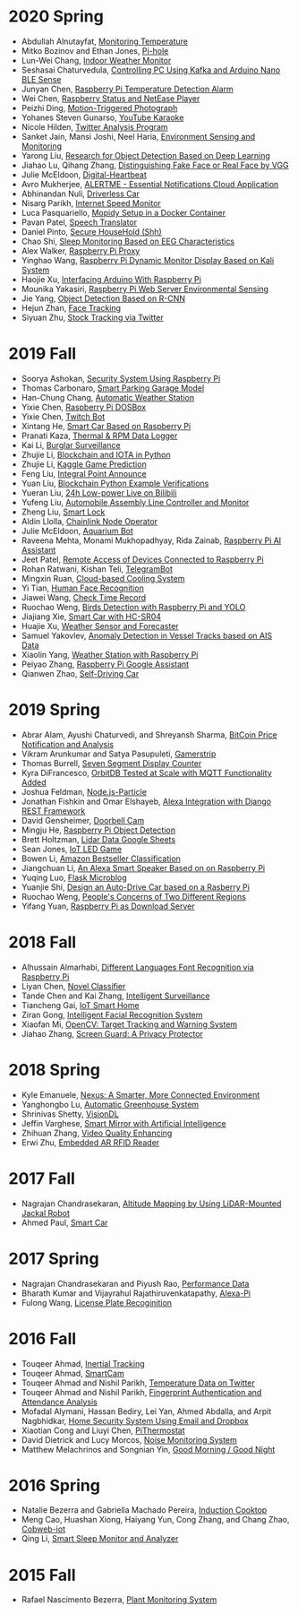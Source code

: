 # 2020 Spring

* Abdullah Alnutayfat, [Monitoring Temperature](https://github.com/AbdullahAlnutayfat/EE-629-A/tree/master/finalproject)
* Mitko Bozinov and Ethan Jones, [Pi-hole](https://github.com/mbozinov/EE-629-IoT)
* Lun-Wei Chang, [Indoor Weather Monitor](https://github.com/lun-weichang/EE629_S2020)
* Seshasai Chaturvedula, [Controlling PC Using Kafka and Arduino Nano BLE Sense](https://github.com/csash7/raspberrypi)
* Junyan Chen, [Raspberry Pi Temperature Detection Alarm](https://github.com/lilburger/EE629/tree/master/CPU%20Temperature%20of%20raspeberry%20pi)
* Wei Chen, [Raspberry Status and NetEase Player](https://github.com/ChenWei1018/EE629-IOT)
* Peizhi Ding, [Motion-Triggered Photograph](https://github.com/pding5/ee629)
* Yohanes Steven Gunarso, [YouTube Karaoke](https://github.com/ygunarso/ee629)
* Nicole Hilden, [Twitter Analysis Program](https://github.com/nhilden1114/ee629)
* Sanket Jain, Mansi Joshi, Neel Haria, [Environment Sensing and Monitoring](https://github.com/MrJay37/EE629_Project_Environment_Sensing)
* Yarong Liu, [Research for Object Detection Based on Deep Learning](https://github.com/MadgeLiu/Object_Detection_Research)
* Jiahao Lu, Qihang Zhang, [Distinguishing Fake Face or Real Face by VGG](https://github.com/qihang720/EE-800-face-recognition)
* Julie McEldoon, [Digital-Heartbeat](https://github.com/jmac97/Digital-Heartbeat)
* Avro Mukherjee, [ALERTME - Essential Notifications Cloud Application](https://github.com/jeshu54/Hubmaster)
* Abhinandan Nuli, [Driverless Car](https://github.com/AbhinandanNuli/IoT-Autonomous-Robocar)
* Nisarg Parikh, [Internet Speed Monitor](https://github.com/Nisarg9196/EE629_Internet_Speed_Monitor)
* Luca Pasquariello, [Mopidy Setup in a Docker Container](https://github.com/lpasquar/ee629)
* Pavan Patel, [Speech Translator](https://github.com/pavanpp15/IoT)
* Daniel Pinto, [Secure HouseHold (Shh)](https://github.com/danpinto97/EE629)
* Chao Shi, [Sleep Monitoring Based on EEG Characteristics](https://github.com/shichao4657125/EE629FinalProject)
* Alex Walker, [Raspberry Pi Proxy](https://github.com/awalker2/EE-629-IOT/tree/master/pi-proxy-project)
* Yinghao Wang, [Raspberry Pi Dynamic Monitor Display Based on Kali System](https://github.com/yinghaowang95/EE629-Course)
* Haojie Xu, [Interfacing Arduino With Raspberry Pi](https://github.com/jasperxu1233/EE-629)
* Mounika Yakasiri, [Raspberry Pi Web Server Environmental Sensing](https://github.com/Mounika-2197/IoT-Project)
* Jie Yang, [Object Detection Based on R-CNN](https://github.com/smallsunjj/ECE800)
* Hejun Zhan, [Face Tracking](https://github.com/hejunzhan/EE629/tree/master/ee629)
* Siyuan Zhu, [Stock Tracking via Twitter](https://github.com/zhusiyuan-456/cpe-629-Iot)

# 2019 Fall

* Soorya Ashokan, [Security System Using Raspberry Pi](https://github.com/sooryanivedhaashokan/IoT-security-system-using-Raspberry-Pi)
* Thomas Carbonaro, [Smart Parking Garage Model](https://github.com/tcarbona/IoT)
* Han-Chung Chang, [Automatic Weather Station](https://github.com/hcchang501/EE629-IOT-Automatic-Weather-Station-Project)
* Yixie Chen, [Raspberry Pi DOSBox](https://sites.google.com/stevens.edu/iot-ee629yixie/project/dos-game)
* Yixie Chen, [Twitch Bot](https://sites.google.com/stevens.edu/iot-ee629yixie/project/twitch-bot)
* Xintang He, [Smart Car Based on Raspberry Pi](https://github.com/xhe27/iot_Xintang_He)
* Pranati Kaza, [Thermal & RPM Data Logger](https://sites.google.com/stevens.edu/pranati/home/data-logger-using-raspberry-pi)
* Kai Li, [Burglar Surveillance](https://github.com/likaistevens/Graduate/tree/master/629_IOT)
* Zhujie Li, [Blockchain and IOTA in Python](https://github.com/Lizhujie/raspi_blockchain-and-Iota)
* Zhujie Li, [Kaggle Game Prediction](https://github.com/Lizhujie/Kaggle_Game_prediction)
* Feng Liu, [Integral Point Announce](https://github.com/fengliu1227/Feng_Liu)
* Yuan Liu, [Blockchain Python Example Verifications](https://sites.google.com/view/yuanl/home/final-project)
* Yueran Liu, [24h Low-power Live on Bilibili](https://github.com/YueranLiu/629)
* Yufeng Liu, [Automobile Assembly Line Controller and Monitor](https://github.com/Chappelliu/IoTproject)
* Zheng Liu, [Smart Lock](https://github.com/hungrylz/Iot_courses)
* Aldin Llolla, [Chainlink Node Operator](https://sites.google.com/stevens.edu/ece629aldin/project)
* Julie McEldoon, [Aquarium Bot](https://github.com/jmac97/Aquarium-Bot)
* Raveena Mehta, Monami Mukhopadhyay, Rida Zainab, [Raspberry Pi AI Assistant](https://github.com/monamim1989/Raspberry-Pi-AI-Assistant)
* Jeet Patel, [Remote Access of Devices Connected to Raspberry Pi](https://github.com/JeetPatel301095/EE-629-IOT)
* Rohan Ratwani, Kishan Teli, [TelegramBot](https://github.com/RohanRatwani/Telegram_Bot)
* Mingxin Ruan, [Cloud-based Cooling System](https://github.com/R9MX4/iot)
* Yi Tian, [Human Face Recognition](https://github.com/YiTian0902/lot)
* Jiawei Wang, [Check Time Record](https://github.com/540792740/Iot_project_time_checkin_checkout)
* Ruochao Weng, [Birds Detection with Raspberry Pi and YOLO](https://github.com/wruochao19/Deep-learning-camera)
* Jiajiang Xie, [Smart Car with HC-SR04](https://github.com/jxie10/EE629Project)
* Huajie Xu, [Weather Sensor and Forecaster](https://github.com/xuhuajie19/629)
* Samuel Yakovlev, [Anomaly Detection in Vessel Tracks based on AIS Data](https://github.com/BigHairyYak/SRI-2019-AIS-Anomaly-Detection)
* Xiaolin Yang, [Weather Station with Raspberry Pi](https://github.com/xiaolinyang927/iot)
* Peiyao Zhang, [Raspberry Pi Google Assistant](https://github.com/stlchz/Raspberry-Pi-Google-Assistant)
* Qianwen Zhao, [Self-Driving Car](https://sites.google.com/stevens.edu/qianwen-zhao/iot-project)

# 2019 Spring

* Abrar Alam, Ayushi Chaturvedi, and Shreyansh Sharma, [BitCoin Price Notification and Analysis](https://github.com/AyushiCh/Bitcoin-Price-Notification-and-Analysis-)
* Vikram Arunkumar and Satya Pasupuleti, [Gamerstrip](https://github.com/SatyaSujitPasupuleti/gamerstrip)
* Thomas Burrell, [Seven Segment Display Counter](https://github.com/tburrell7/Seven-Segment-Display-Counter#seven-segment-display-counter)
* Kyra DiFrancesco, [OrbitDB Tested at Scale with MQTT Functionality Added](https://github.com/KyraDiF/EE629_final_project)
* Joshua Feldman, [Node.js-Particle](https://github.com/jfeldman24/Node.js-Particle)
* Jonathan Fishkin and Omar Elshayeb, [Alexa Integration with Django REST Framework](https://github.com/TheFish1996/IOT-Project)
* David Gensheimer, [Doorbell Cam](https://github.com/dgenshei/doorbellcam-iot-project)
* Mingju He, [Raspberry Pi Object Detection](https://github.com/SDxs5/raspberry_pi_object_detection)
* Brett Holtzman, [Lidar Data Google Sheets](https://github.com/BrettHoltzman/Lidar_Data_Google_Sheets)
* Sean Jones, [IoT LED Game](https://github.com/512seanjones/iot_led_game)
* Bowen Li, [Amazon Bestseller Classification](https://github.com/Millymiss/EE-629-iot-Finalproject)
* Jiangchuan Li, [An Alexa Smart Speaker Based on on Raspberry Pi](https://github.com/JCLiLC/EE629-Project-Pi-Alexa)
* Yuqing Luo, [Flask Microblog](https://github.com/homsluo/Flask_Microblog)
* Yuanjie Shi, [Design an Auto-Drive Car based on a Rasberry Pi](https://github.com/yqcqsyj/auto-drive-car)
* Ruochao Weng, [People's Concerns of Two Different Regions](https://github.com/wruochao19/People_Concern)
* Yifang Yuan, [Raspberry Pi as Download Server](https://github.com/YifangY/IoTProject2019)

# 2018 Fall

* Alhussain Almarhabi, [Different Languages Font Recognition via Raspberry Pi](https://github.com/code-Eng)
* Liyan Chen, [Novel Classifier](https://github.com/lly00412/NovelClassifier)
* Tande Chen and Kai Zhang, [Intelligent Surveillance](https://github.com/zjzk99/EE-800-L)
* Tiancheng Gai, [IoT Smart Home](https://github.com/tcgai)
* Ziran Gong, [Intelligent Facial Recognition System](https://github.com/nature1995)
* Xiaofan Mi, [OpenCV: Target Tracking and Warning System](https://github.com/xmxftxdl/opencv)
* Jiahao Zhang, [Screen Guard: A Privacy Protector](https://github.com/EmptyZJH/Screen-Guard)

# 2018 Spring

* Kyle Emanuele, [Nexus: A Smarter, More Connected Environment](https://github.com/kemanu/SIT_RFID)
* Yanghongbo Lu, [Automatic Greenhouse System](https://github.com/YanghongboLu/StevensProjects)
* Shrinivas Shetty, [VisionDL](https://github.com/shrinivasshetty21/Projects/tree/master/Saliency%20Mapping)
* Jeffin Varghese, [Smart Mirror with Artificial Intelligence](https://github.com/jeffgv/Mymirror)
* Zhihuan Zhang, [Video Quality Enhancing](https://github.com/ifamec/Video-Quality-Enhancing)
* Erwi Zhu, [Embedded AR RFID Reader](https://github.com/peterzhu9210/virtualAR)

# 2017 Fall

* Nagrajan Chandrasekaran, [Altitude Mapping by Using LiDAR-Mounted Jackal Robot]( https://github.com/RoboticsAltorferTeam/Lidar-Mapping/tree/master/MATLAB%20Code)
* Ahmed Paul, [Smart Car](https://github.com/apaul24/SmartCar)


# 2017 Spring

* Nagrajan Chandrasekaran and Piyush Rao, [Performance Data](https://github.com/Nagrajan23/performance-data)
* Bharath Kumar and Vijayrahul Rajathiruvenkatapathy, [Alexa-Pi](https://github.com/bkumar080/alexa-pi)
* Fulong Wang, [License Plate Recoginition](https://github.com/fwangrotk/license-plate-recognition)

# 2016 Fall

* Touqeer Ahmad, [Inertial Tracking](https://github.com/touqeer-ahmad/MPU9255)
* Touqeer Ahmad, [SmartCam](https://github.com/touqeer-ahmad/SmartCam)
* Touqeer Ahmad and Nishil Parikh, [Temperature Data on Twitter](https://github.com/touqeer-ahmad/tweaks)
* Touqeer Ahmad and Nishil Parikh, [Fingerprint Authentication and Attendance Analysis](https://github.com/touqeer-ahmad/zfm60)
* Mofadal Alymani, Hassan Bediry, Lei Yan, Ahmed Abdalla, and Arpit Nagbhidkar, [Home Security System Using Email and Dropbox](https://github.com/yanldst/Home-Security-System)
* Xiaotian Cong and Liuyi Chen, [PiThermostat](https://github.com/xcong1/810PiThermostat)
* David Dietrick and Lucy Morcos, [Noise Monitoring System](https://github.com/djdietrick/djangoNoiseMonitoring)
* Matthew Melachrinos and Songnian Yin, [Good Morning / Good Night](https://github.com/Daniel0729/moring_night)

# 2016 Spring

* Natalie Bezerra and Gabriella Machado Pereira, [Induction Cooktop](https://github.com/gabimachado/cooktop-IoT)
* Meng Cao, Huashan Xiong, Haiyang Yun, Cong Zhang, and Chang Zhao, [Cobweb-iot](https://github.com/cm5168/Cobweb-iot)
* Qing Li, [Smart Sleep Monitor and Analyzer](https://github.com/li1993qing1993/Arduino-Sleep-Monitor)

# 2015 Fall

* Rafael Nascimento Bezerra, [Plant Monitoring System](https://github.com/rafaelbezerra-dev/PlantMonitoringSystem)
